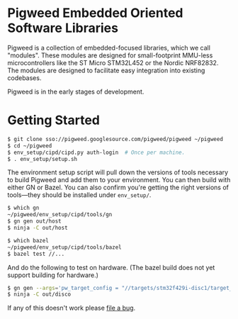 # Pigweed Embedded Oriented Software Libraries

Pigweed is a collection of embedded-focused libraries, which we call "modules".
These modules are designed for small-footprint MMU-less microcontrollers like
the ST Micro STM32L452 or the Nordic NRF82832. The modules are designed to
facilitate easy integration into existing codebases.

Pigweed is in the early stages of development.

# Getting Started

```bash
$ git clone sso://pigweed.googlesource.com/pigweed/pigweed ~/pigweed
$ cd ~/pigweed
$ env_setup/cipd/cipd.py auth-login  # Once per machine.
$ . env_setup/setup.sh
```

The environment setup script will pull down the versions of tools necessary
to build Pigweed and add them to your environment. You can then build with
either GN or Bazel. You can also confirm you're getting the right versions
of tools&mdash;they should be installed under `env_setup/`.

```bash
$ which gn
~/pigweed/env_setup/cipd/tools/gn
$ gn gen out/host
$ ninja -C out/host
```

```bash
$ which bazel
~/pigweed/env_setup/cipd/tools/bazel
$ bazel test //...
```

And do the following to test on hardware. (The bazel build does not yet
support building for hardware.)

```bash
$ gn gen --args='pw_target_config = "//targets/stm32f429i-disc1/target_config.gni"' out/disco
$ ninja -C out/disco
```

If any of this doesn't work please
[file a bug](https://bugs.chromium.org/p/pigweed/issues/entry).
